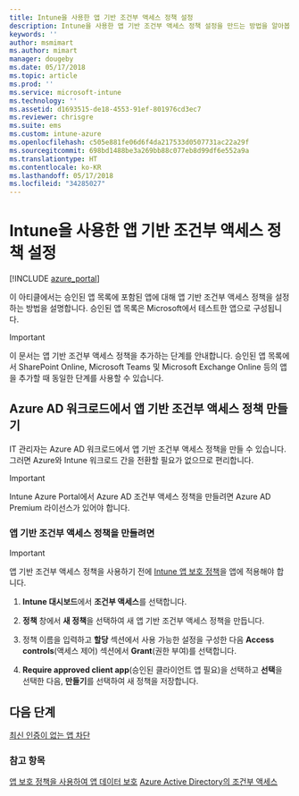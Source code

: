 ```yaml
---
title: Intune을 사용한 앱 기반 조건부 액세스 정책 설정
description: Intune을 사용한 앱 기반 조건부 액세스 정책 설정을 만드는 방법을 알아봅니다.
keywords: ''
author: msmimart
ms.author: mimart
manager: dougeby
ms.date: 05/17/2018
ms.topic: article
ms.prod: ''
ms.service: microsoft-intune
ms.technology: ''
ms.assetid: d1693515-de18-4553-91ef-801976cd3ec7
ms.reviewer: chrisgre
ms.suite: ems
ms.custom: intune-azure
ms.openlocfilehash: c505e881fe06d6f4da217533d0507731ac22a29f
ms.sourcegitcommit: 698bd1488be3a269bb88c077eb8d99df6e552a9a
ms.translationtype: HT
ms.contentlocale: ko-KR
ms.lasthandoff: 05/17/2018
ms.locfileid: "34285027"
---
```

# <a name="set-up-app-based-conditional-access-policies-with-intune"></a>Intune을 사용한 앱 기반 조건부 액세스 정책 설정

[!INCLUDE [azure_portal](./includes/azure_portal.md)]

이 아티클에서는 승인된 앱 목록에 포함된 앱에 대해 앱 기반 조건부 액세스 정책을 설정하는 방법을 설명합니다. 승인된 앱 목록은 Microsoft에서 테스트한 앱으로 구성됩니다.

> [!IMPORTANT]
> 이 문서는 앱 기반 조건부 액세스 정책을 추가하는 단계를 안내합니다. 승인된 앱 목록에서 SharePoint Online, Microsoft Teams 및 Microsoft Exchange Online 등의 앱을 추가할 때 동일한 단계를 사용할 수 있습니다.

## <a name="create-app-based-conditional-access-policies-in-azure-ad-workload"></a>Azure AD 워크로드에서 앱 기반 조건부 액세스 정책 만들기

IT 관리자는 Azure AD 워크로드에서 앱 기반 조건부 액세스 정책을 만들 수 있습니다. 그러면 Azure와 Intune 워크로드 간을 전환할 필요가 없으므로 편리합니다.

> [!IMPORTANT]
> Intune Azure Portal에서 Azure AD 조건부 액세스 정책을 만들려면 Azure AD Premium 라이선스가 있어야 합니다.

### <a name="to-create-an-app-based-conditional-access-policy"></a>앱 기반 조건부 액세스 정책을 만들려면

> [!IMPORTANT]
> 앱 기반 조건부 액세스 정책을 사용하기 전에 [Intune 앱 보호 정책](app-protection-policies.md)을 앱에 적용해야 합니다.

1. **Intune 대시보드**에서 **조건부 액세스**를 선택합니다.

2. **정책** 창에서 **새 정책**을 선택하여 새 앱 기반 조건부 액세스 정책을 만듭니다.

4. 정책 이름을 입력하고 **할당** 섹션에서 사용 가능한 설정을 구성한 다음 **Access controls**(액세스 제어) 섹션에서 **Grant**(권한 부여)를 선택합니다.

5. **Require approved client app**(승인된 클라이언트 앱 필요)을 선택하고 **선택**을 선택한 다음, **만들기**를 선택하여 새 정책을 저장합니다.

## <a name="next-steps"></a>다음 단계
[최신 인증이 없는 앱 차단](app-modern-authentication-block.md)

### <a name="see-also"></a>참고 항목

[앱 보호 정책을 사용하여 앱 데이터 보호](app-protection-policies.md)
[Azure Active Directory의 조건부 액세스](https://docs.microsoft.com/azure/active-directory/active-directory-conditional-access)
